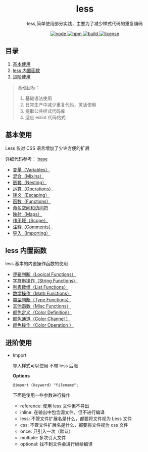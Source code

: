 <div align="center">
  <h1>less</h1>
  <p>less,简单使用部分实践，主要为了减少样式代码的重复编码</p>
  <a href="https://github.com/onlyLucky/webpack-principle">
    <img src="https://s4.ax1x.com/2022/02/28/bu6BJx.png" alt="node">
  </a>
  <a href="https://github.com/onlyLucky/webpack-principle">
    <img src="https://s4.ax1x.com/2022/02/28/bu6yQO.png" alt="npm">
  </a>
  <a href="https://github.com/onlyLucky/webpack-principle">
    <img src="https://s4.ax1x.com/2022/02/28/bu6sSK.png" alt="build">
  </a>
  <a href="https://github.com/onlyLucky/webpack-principle">
    <img src="https://s4.ax1x.com/2022/02/28/bu6DW6.png" alt="license">
  </a>
</div>

## 目录

1. [基本使用](#基本使用)
2. [less 内置函数](#less内置函数)
3. [进阶使用](#进阶使用)

> 基础目标：
>
> 1.  基础语法使用
> 2.  日常生产中减少重复代码，灵活使用
> 3.  提取公共样式代码库
> 4.  适应 eslint 代码格式

## 基本使用

Less 仅对 CSS 语言增加了少许方便的扩展

详细代码参考： [base](../less-use/base/)

- [变量（Variables）](../less-use/base/style/variables.less)
- [混合（Mixins）](../less-use/base/style/mixins.less)
- [嵌套（Nesting）](../less-use/base/style/nesting.less)
- [运算（Operations）](../less-use/base/style/operations.less)
- [转义（Escaping）](../less-use/base/style/escaping.less)
- [函数（Functions）](../less-use/base/style/function.less)
- [命名空间和访问符](../less-use/base/style/namespace.less)
- [映射（Maps）](../less-use/base/style/maps.less)
- [作用域（Scope）](../less-use/base/style/scope.less)
- [注释（Comments）](../less-use/base/style/comments.less)
- [导入（Importing）](../less-use/base/style/importing.less)

## less 内置函数

less 基本的内置操作函数的使用

- [逻辑判断（Logical Functions）](../less-use/function/style/logical.less)
- [字符串操作（String Functions）](../less-use/function/style/string.less)
- [列表数组（List Functions）](../less-use/function/style/list.less)
- [数学操作（Math Functions）](../less-use/function/style/math.less)
- [类型判断（Type Functions）](../less-use/function/style/type.less)
- [其他函数（Misc Functions）](../less-use/function/style/misc.less)
- [颜色定义（Color Definition）](../less-use/function/style/color-definition.less)
- [颜色通道（Color Channel ）](../less-use/function/style/color-channel.less)
- [颜色操作（Color Operation ）](../less-use/function/style/color-operation.less)

## 进阶使用

- Import

  导入样式可以使用 不带 less 后缀

  **Options**

  `@import (keyword) "filename";`

  下面是使用一些参数进行操作

  - reference: 使用 less 文件但不导出
  - inline: 在输出中包含源文件，但不进行编译
  - less: 不管文件扩展名是什么，都要将文件视为 Less 文件
  - css: 不管文件扩展名是什么，都要将文件视为 css 文件
  - once: 只引入一次（默认）
  - multiple: 多次引入文件
  - optional: 找不到文件会进行继续编译
